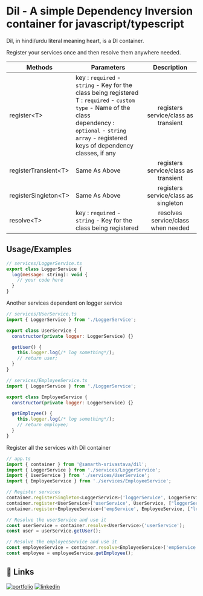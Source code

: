
# Dil - A simple Dependency Inversion container for javascript/typescript 

Dil, in hindi/urdu literal meaning heart, is a DI container.

Register your services once and then resolve them anywhere needed.


| Methods           |Parameters                                           | Description              |
| ----------------- |---------|:------------------------------------:|
| register\<T>          |key : `required` - `string` - Key for the class being registered<br>T : `required` - `custom type` - Name of the class<br>dependency : `optional` - `string array` - registered keys of dependency classes, if any         | registers service/class as transient |
| registerTransient\<T> |Same As Above         | registers service/class as transient |
| registerSingleton\<T> |Same As Above     | registers service/class as singleton | 
| resolve\<T> |key : `required` - `string` - Key for the class being registered        | resolves service/class  when needed | 


## Usage/Examples

```javascript
// services/LoggerService.ts
export class LoggerService {
  log(message: string): void {
    // your code here
  }
}
```
Another services dependent on logger service

```javascript
// services/UserService.ts
import { LoggerService } from './LoggerService';

export class UserService {
  constructor(private logger: LoggerService) {}

  getUser() {
    this.logger.log(/* log something*/);
    // return user;
  }
}
```

```javascript
// services/EmployeeService.ts
import { LoggerService } from './LoggerService';

export class EmployeeService {
  constructor(private logger: LoggerService) {}

  getEmployee() {
    this.logger.log(/* log something*/);
    // return employee;
  }
}
```

Register all the services with Dil container
```javascript
// app.ts
import { container } from '@samarth-srivastava/dil';
import { LoggerService } from './services/LoggerService';
import { UserService } from './services/UserService';
import { EmployeeService } from './services/EmployeeService';

// Register services
container.registerSingleton<LoggerService>('loggerService', LoggerService);
container.register<UserService>('userService', UserService, ["loggerService"]);
container.register<EmployeeService>('empService', EmployeeService, ["loggerService"]);

// Resolve the userService and use it
const userService = container.resolve<UserService>('userService');
const user = userService.getUser();

// Resolve the employeeService and use it
const employeeService = container.resolve<EmployeeService>('empService');
const employee = employeeService.getEmployee();
```


## 🔗 Links
[![portfolio](https://img.shields.io/badge/my_portfolio-000?style=for-the-badge&logo=ko-fi&logoColor=white)](https://github.com/Samarth-Srivastava)
[![linkedin](https://img.shields.io/badge/linkedin-0A66C2?style=for-the-badge&logo=linkedin&logoColor=white)](https://www.linkedin.com/in/samarthsrivastava/)

